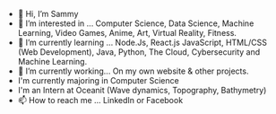 - 👋 Hi, I’m Sammy
- 👀 I’m interested in ... Computer Science, Data Science, Machine Learning, Video Games, Anime, Art, Virtual Reality, Fitness.
- 🌱 I’m currently learning ... Node.Js, React.js JavaScript, HTML/CSS (Web Development), Java, Python, The Cloud, Cybersecurity and Machine Learning.
- 💞️ I’m currently working... On my own website & other projects.
- I'm currently majoring in Computer Science
- I'm an Intern at Oceanit (Wave dynamics, Topography, Bathymetry)
- 📫 How to reach me ... LinkedIn or Facebook

<!---
SammyCode002/SammyCode002 is a ✨ special ✨ repository because its `README.md` (this file) appears on your GitHub profile.
You can click the Preview link to take a look at your changes.
--->
